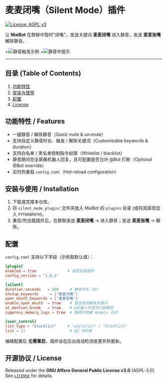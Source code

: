 # 麦麦闭嘴（Silent Mode）插件  

[![License: AGPL v3](https://img.shields.io/badge/License-AGPLv3-blue.svg)](LICENSE)  

让 **MaiBot** 在群聊中暂时"闭嘴"。发送关键词 **麦麦闭嘴** 进入静音，发送 **麦麦张嘴** 解除静音。

+![静音触发示例](https://github.com/user-attachments/assets/ca95d421-0013-4f96-a70f-4b9727be410f)
+![静音中提示](https://github.com/user-attachments/assets/2c04d6ff-b8f6-433b-a311-0c26c16a0196)

---

## 目录 (Table of Contents)

1. [功能特性](#功能特性--features)  
2. [安装与使用](#安装与使用--installation)  
3. [配置](#配置)  
4. [License](#开源协议--license)

## 功能特性 / Features

- 一键静音 / 解除静音（Quick mute & un‐mute）
- 支持自定义静音时长、触发 / 解除关键词（Customizable keywords & duration）
- 支持白名单 / 黑名单控制指令权限（Whitelist / blacklist）
- 静音期间完全屏蔽机器人回复，且可配置是否允许 @Bot 打断（Optional @Bot override）
- 实时热重载 `config.toml`（Hot‐reload configuration）

## 安装与使用 / Installation

1. 下载或克隆本仓库。  
2. 将 `silent_mode_plugin/` 文件夹放入 MaiBot 的 `plugins` 目录 (或将其路径加入 `PYTHONPATH`)。  
3. 重启/热加载插件后，在群聊发送 **麦麦闭嘴** → 进入静音；发送 **麦麦张嘴** → 解除。

## 配置

`config.toml` 支持以下字段（示例取默认值）：

```toml
[plugin]
enabled = true              # 是否启用插件
config_version = "1.0.2"

[silent]
duration_seconds   = 600     # 静音时长（秒）
shutup_keywords     = ["麦麦闭嘴"]
open_mouth_keywords = ["麦麦张嘴"]
enable_open_mouth  = true    # 是否启用解除关键词
at_mention_break   = true    # @机器人时是否打断静音
suppress_memory_logs = true  # 静音时隐藏 memory 日志

[user_control]
list_type = "blacklist"     # "whitelist" / "blacklist"
list = []                    # QQ 号列表
```

编辑配置后 **无需重启**，插件会在后台自动检测变更并热更新。

## 开源协议 / License

Released under the **GNU Affero General Public License v3.0** (AGPL-3.0). See [`LICENSE`](LICENSE) for details.
